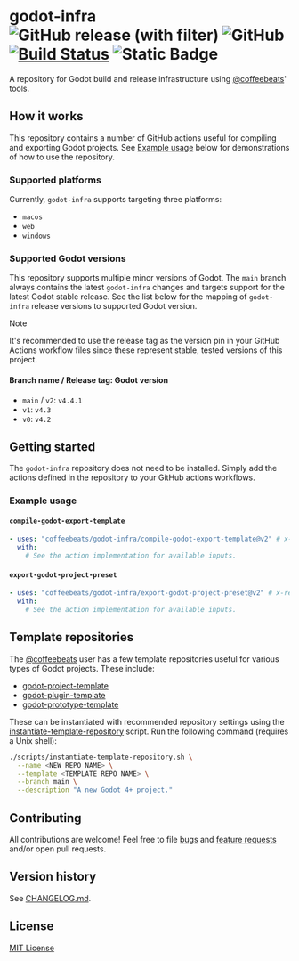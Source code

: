 # **godot-infra** ![GitHub release (with filter)](https://img.shields.io/github/v/release/coffeebeats/godot-infra) ![GitHub](https://img.shields.io/github/license/coffeebeats/godot-infra) [![Build Status](https://img.shields.io/github/actions/workflow/status/coffeebeats/godot-infra/publish-image-godot-infra.yaml?branch=main)](https://github.com/coffeebeats/godot-infra/actions?query=branch%3Amain+workflow%3Apublish-image-godot-infra) ![Static Badge](https://img.shields.io/badge/godot-v4.4.1-478cbf)

A repository for Godot build and release infrastructure using [@coffeebeats](https://github.com/coffeebeats?tab=repositories)' tools.

## **How it works**

This repository contains a number of GitHub actions useful for compiling and exporting Godot projects. See [Example usage](#example-usage) below for demonstrations of how to use the repository.

### Supported platforms

Currently, `godot-infra` supports targeting three platforms:

- `macos`
- `web`
- `windows`

### Supported Godot versions

This repository supports multiple minor versions of Godot. The `main` branch always contains the latest `godot-infra` changes and targets support for the latest Godot stable release. See the list below for the mapping of `godot-infra` release versions to supported Godot version.

> [!NOTE]
> It's recommended to use the release tag as the version pin in your GitHub Actions workflow files since these represent stable, tested versions of this project.

#### Branch name / Release tag: Godot version

- `main` / `v2`: `v4.4.1`
- `v1`: `v4.3`
- `v0`: `v4.2`

## **Getting started**

The `godot-infra` repository does not need to be installed. Simply add the actions defined in the repository to your GitHub actions workflows.

### **Example usage**

#### **`compile-godot-export-template`**

```yaml
- uses: "coffeebeats/godot-infra/compile-godot-export-template@v2" # x-release-please-major
  with:
    # See the action implementation for available inputs.
```

#### **`export-godot-project-preset`**

```yaml
- uses: "coffeebeats/godot-infra/export-godot-project-preset@v2" # x-release-please-major
  with:
    # See the action implementation for available inputs.
```

## **Template repositories**

The [@coffeebeats](https://github.com/coffeebeats) user has a few template repositories useful for various types of Godot projects. These include:

- [godot-project-template](https://github.com/coffeebeats/godot-project-template)
- [godot-plugin-template](https://github.com/coffeebeats/godot-plugin-template)
- [godot-prototype-template](https://github.com/coffeebeats/godot-prototype-template)

These can be instantiated with recommended repository settings using the [instantiate-template-repository](./scripts/instantiate-template-repository.sh) script. Run the following command (requires a Unix shell):

```sh
./scripts/instantiate-template-repository.sh \
  --name <NEW REPO NAME> \
  --template <TEMPLATE REPO NAME> \
  --branch main \
  --description "A new Godot 4+ project."
```

## **Contributing**

All contributions are welcome! Feel free to file [bugs](https://github.com/coffeebeats/godot-infra/issues/new?assignees=&labels=bug&projects=&template=bug-report.md&title=) and [feature requests](https://github.com/coffeebeats/godot-infra/issues/new?assignees=&labels=enhancement&projects=&template=feature-request.md&title=) and/or open pull requests.

## **Version history**

See [CHANGELOG.md](https://github.com/coffeebeats/godot-infra/blob/main/CHANGELOG.md).

## **License**

[MIT License](https://github.com/coffeebeats/godot-infra/blob/main/LICENSE)
